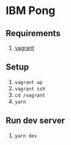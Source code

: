 # IBM Pong

## Requirements

1. [vagrant](https://www.vagrantup.com/)

## Setup

1. `vagrant up`
2. `vagrant ssh`
3. `cd /vagrant`
4. `yarn`

## Run dev server

1. `yarn dev`
